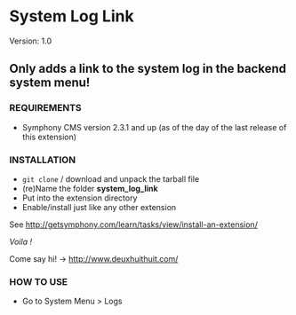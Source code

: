 # System Log Link #

Version: 1.0

## Only adds a link to the system log in the backend system menu! ##

### REQUIREMENTS ###

- Symphony CMS version 2.3.1 and up (as of the day of the last release of this extension)

### INSTALLATION ###

- `git clone` / download and unpack the tarball file
- (re)Name the folder **system_log_link**
- Put into the extension directory
- Enable/install just like any other extension

See <http://getsymphony.com/learn/tasks/view/install-an-extension/>

*Voila !*

Come say hi! -> <http://www.deuxhuithuit.com/>

### HOW TO USE ###

- Go to System Menu > Logs

